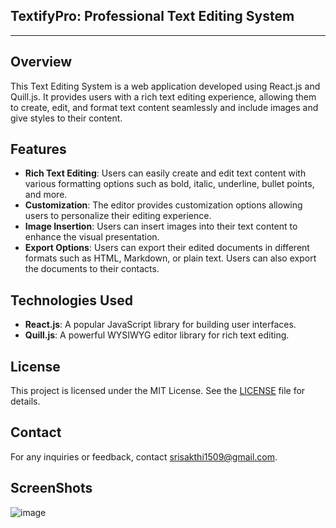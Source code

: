 
## TextifyPro: Professional Text Editing System

---

## Overview
This Text Editing System is a web application developed using React.js and Quill.js. It provides users with a rich text editing experience, allowing them to create, edit, and format text content seamlessly and include images and give styles to their content.

## Features
- **Rich Text Editing**: Users can easily create and edit text content with various formatting options such as bold, italic, underline, bullet points, and more.
- **Customization**: The editor provides customization options allowing users to personalize their editing experience.
- **Image Insertion**: Users can insert images into their text content to enhance the visual presentation.
- **Export Options**: Users can export their edited documents in different formats such as HTML, Markdown, or plain text. Users can also export the documents to their contacts.

## Technologies Used
- **React.js**: A popular JavaScript library for building user interfaces.
- **Quill.js**: A powerful WYSIWYG editor library for rich text editing.

## License
This project is licensed under the MIT License. See the [LICENSE](LICENSE) file for details.

## Contact
For any inquiries or feedback, contact [srisakthi1509@gmail.com](mailto:srisakthi1509@gmail.com).

## ScreenShots

![image](https://github.com/Sri-Sakthi-CB/Collaborative_Editing_System/assets/95374074/d5a39e6d-8cdf-4156-a92f-c94bdd001c23)


